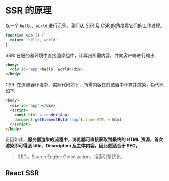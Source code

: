 # SSR 的原理

以一个 `hello, world` 进行示例，我们从 SSR 及 CSR 的角度看它们的工作过程。

``` js
function App () {
  return 'hello, world'
}
```

SSR: 在服务器环境中直接渲染组件，计算出所需内容，并向客户端进行输出:

``` html
<body>
  <div id="app">hello, world</div>
</body>
```

CSR: 在浏览器环境中，实际代码如下，所需内容在浏览器中计算并渲染，伪代码如下:

``` html
<body>
  <div id="app"></div>
  <script>
    const html = render(App)
    document.getElementById('app').innerHTML = html
  </script>
</body>
```

正因如此，**服务器渲染的流程中，浏览器可直接获取到最终的 HTML 资源，首次渲染即可得到 title、Description 及主体内容，因此更适合于 SEO。**

> SEO，Search Engine Optimization，搜索引擎优化。

## React SSR

